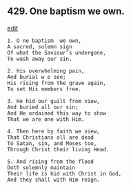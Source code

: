 
## 429.  One baptism we own.
[edit](https://docs.google.com/document/d/1D6yC20jOGaC6hECS4HUW4u5qkuOTrIiJ/edit?mode=html)



    1. O ne baptism  we own,
    A sacred, solemn sign 
    Of what the Saviour’s undergone, 
    To wash away our sin.

    2. His overwhelming pain,
    And burial w e see;
    His rising from the grave again, 
    To set His members free.

    3. He hid our guilt from view,
    And buried all our sin;
    And He ordained this way to show 
    That we are one with Him.

    4. Then here by faith we view,
    That Christians all are dead 
    To Satan, sin, and Moses too, 
    Through Christ their living Head.

    5. And rising from the flood
    Doth solemnly maintain 
    Their life is hid with Christ in God, 
    And they shall with Him reign.
